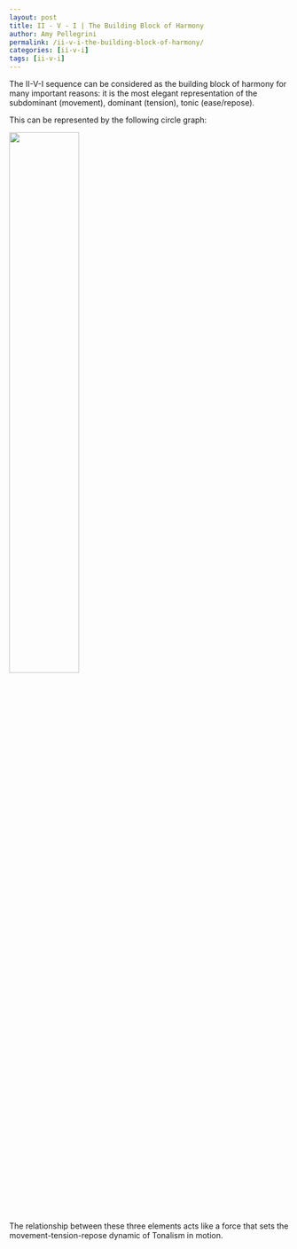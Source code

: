 ```yaml
---
layout: post
title: II - V - I | The Building Block of Harmony
author: Amy Pellegrini
permalink: /ii-v-i-the-building-block-of-harmony/
categories: [ii-v-i]
tags: [ii-v-i]
---
```


The II-V-I sequence can be considered as the building block of harmony for many important reasons: it is the most elegant representation of the subdominant (movement), dominant (tension), tonic (ease/repose).

This can be represented by the following circle graph:

<img style="width: 50%;" src='{{ "/scores/ultimate-jazz-piano-course/sd-d-t-circle.png" | prepend: site.baseurl }}'>

The relationship between these three elements acts like a force that sets the movement-tension-repose dynamic of Tonalism in motion.
